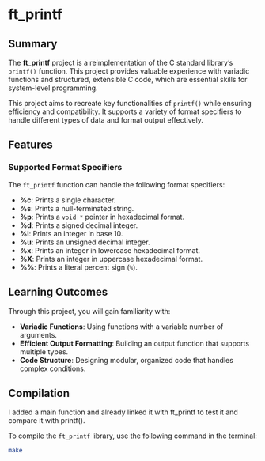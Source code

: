 # ft_printf

## Summary

The **ft_printf** project is a reimplementation of the C standard library’s `printf()` function. This project provides valuable experience with variadic functions and structured, extensible C code, which are essential skills for system-level programming.

This project aims to recreate key functionalities of `printf()` while ensuring efficiency and compatibility. It supports a variety of format specifiers to handle different types of data and format output effectively.

## Features

### Supported Format Specifiers

The `ft_printf` function can handle the following format specifiers:

- **%c**: Prints a single character.
- **%s**: Prints a null-terminated string.
- **%p**: Prints a `void *` pointer in hexadecimal format.
- **%d**: Prints a signed decimal integer.
- **%i**: Prints an integer in base 10.
- **%u**: Prints an unsigned decimal integer.
- **%x**: Prints an integer in lowercase hexadecimal format.
- **%X**: Prints an integer in uppercase hexadecimal format.
- **%%**: Prints a literal percent sign (`%`).

## Learning Outcomes

Through this project, you will gain familiarity with:
- **Variadic Functions**: Using functions with a variable number of arguments.
- **Efficient Output Formatting**: Building an output function that supports multiple types.
- **Code Structure**: Designing modular, organized code that handles complex conditions.

## Compilation

I added a main function and already linked it with ft_printf to test it and compare
it with printf().

To compile the `ft_printf` library, use the following command in the terminal:

```bash
make

